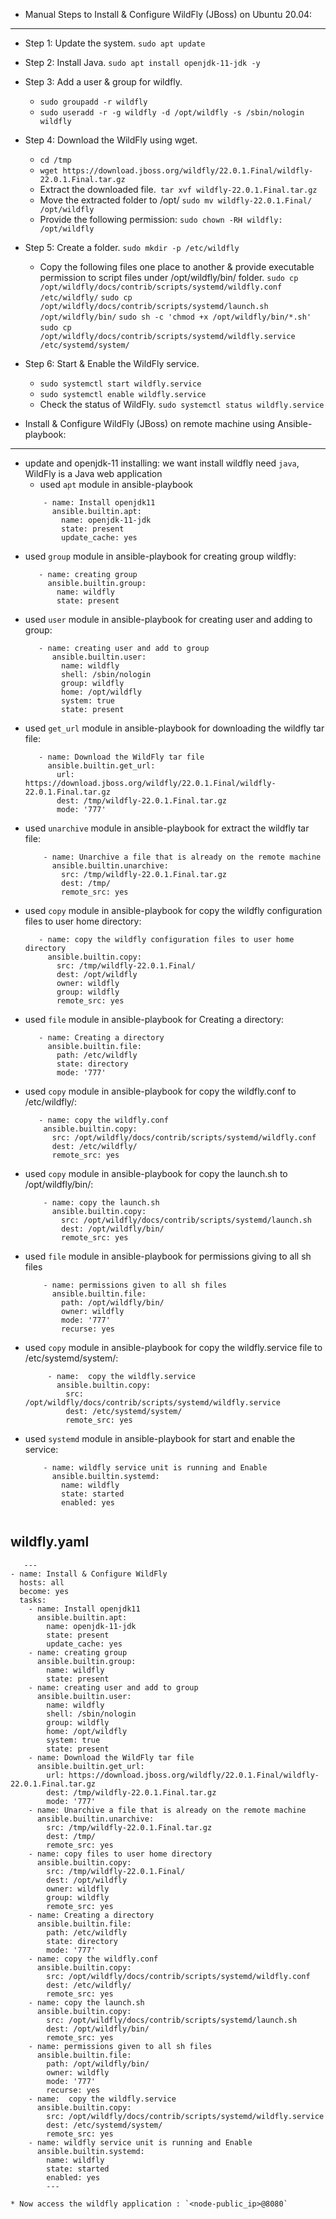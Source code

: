 * Manual Steps to Install & Configure WildFly (JBoss) on Ubuntu 20.04:
-----------------------------------------------------------------------
* Step 1: Update the system. `sudo apt update`
* Step 2: Install Java. `sudo apt install openjdk-11-jdk -y`
* Step 3: Add a user & group for wildfly.
  * `sudo groupadd -r wildfly`
  * `sudo useradd -r -g wildfly -d /opt/wildfly -s /sbin/nologin wildfly`
* Step 4: Download the WildFly using wget.
  * `cd /tmp`
  * `wget https://download.jboss.org/wildfly/22.0.1.Final/wildfly-22.0.1.Final.tar.gz`
  * Extract the downloaded file.` tar xvf wildfly-22.0.1.Final.tar.gz`
  * Move the extracted folder to /opt/ `sudo mv wildfly-22.0.1.Final/ /opt/wildfly`
  * Provide the following permission: `sudo chown -RH wildfly: /opt/wildfly`
* Step 5: Create a folder. `sudo mkdir -p /etc/wildfly`
  * Copy the following files one place to another & provide executable permission to script files 
    under /opt/wildfly/bin/ folder.
      `sudo cp /opt/wildfly/docs/contrib/scripts/systemd/wildfly.conf /etc/wildfly/`
      `sudo cp /opt/wildfly/docs/contrib/scripts/systemd/launch.sh /opt/wildfly/bin/`
      `sudo sh -c 'chmod +x /opt/wildfly/bin/*.sh'`
      `sudo cp /opt/wildfly/docs/contrib/scripts/systemd/wildfly.service /etc/systemd/system/`
* Step 6: Start & Enable the WildFly service.
  * `sudo systemctl start wildfly.service`
  * `sudo systemctl enable wildfly.service`
  * Check the status of WildFly. `sudo systemctl status wildfly.service`


* Install & Configure WildFly (JBoss) on remote machine using Ansible-playbook:
-------------------------------------------------------------------------------
* update and openjdk-11 installing: we want install wildfly need `java`, WildFly is a Java web application
    * used `apt` module in ansible-playbook 
    ```
        - name: Install openjdk11
          ansible.builtin.apt:
            name: openjdk-11-jdk
            state: present
            update_cache: yes

*  used `group` module in ansible-playbook for creating group wildfly: 
    ```
       - name: creating group
         ansible.builtin.group:
           name: wildfly
           state: present
* used `user` module in ansible-playbook for creating user and adding to group:
  ```
     - name: creating user and add to group
        ansible.builtin.user:
          name: wildfly
          shell: /sbin/nologin
          group: wildfly
          home: /opt/wildfly
          system: true
          state: present
* used `get_url` module in ansible-playbook for downloading the wildfly tar file:
  ```
     - name: Download the WildFly tar file
       ansible.builtin.get_url:
         url: https://download.jboss.org/wildfly/22.0.1.Final/wildfly-22.0.1.Final.tar.gz
         dest: /tmp/wildfly-22.0.1.Final.tar.gz
         mode: '777'
* used `unarchive` module in ansible-playbook for extract the wildfly tar file:
  ```
      - name: Unarchive a file that is already on the remote machine
        ansible.builtin.unarchive:
          src: /tmp/wildfly-22.0.1.Final.tar.gz
          dest: /tmp/
          remote_src: yes
* used `copy` module in ansible-playbook for copy the wildfly configuration files to user home directory:
  ```
     - name: copy the wildfly configuration files to user home directory
       ansible.builtin.copy:
         src: /tmp/wildfly-22.0.1.Final/
         dest: /opt/wildfly
         owner: wildfly
         group: wildfly
         remote_src: yes
* used `file` module in ansible-playbook for Creating a directory:
  ```
     - name: Creating a directory
       ansible.builtin.file:
         path: /etc/wildfly
         state: directory
         mode: '777'
* used `copy` module in ansible-playbook for copy the wildfly.conf to /etc/wildfly/:
  ```
     - name: copy the wildfly.conf
      ansible.builtin.copy:
        src: /opt/wildfly/docs/contrib/scripts/systemd/wildfly.conf
        dest: /etc/wildfly/
        remote_src: yes
* used `copy` module in ansible-playbook for copy the launch.sh to /opt/wildfly/bin/:
  ```
      - name: copy the launch.sh
        ansible.builtin.copy:
          src: /opt/wildfly/docs/contrib/scripts/systemd/launch.sh
          dest: /opt/wildfly/bin/
          remote_src: yes
* used `file` module in ansible-playbook for permissions giving to all sh files
  ```
      - name: permissions given to all sh files
        ansible.builtin.file:
          path: /opt/wildfly/bin/
          owner: wildfly
          mode: '777'
          recurse: yes
* used `copy` module in ansible-playbook for copy the wildfly.service file to /etc/systemd/system/:
  ```
       - name:  copy the wildfly.service
         ansible.builtin.copy:
           src: /opt/wildfly/docs/contrib/scripts/systemd/wildfly.service
           dest: /etc/systemd/system/
           remote_src: yes
* used `systemd` module in ansible-playbook for start and enable the service:
  ```
      - name: wildfly service unit is running and Enable
        ansible.builtin.systemd:
          name: wildfly
          state: started
          enabled: yes


wildfly.yaml
-----------
```
   ---
- name: Install & Configure WildFly
  hosts: all
  become: yes
  tasks:
    - name: Install openjdk11
      ansible.builtin.apt:
        name: openjdk-11-jdk
        state: present
        update_cache: yes
    - name: creating group
      ansible.builtin.group:
        name: wildfly
        state: present
    - name: creating user and add to group
      ansible.builtin.user:
        name: wildfly
        shell: /sbin/nologin
        group: wildfly
        home: /opt/wildfly
        system: true
        state: present
    - name: Download the WildFly tar file
      ansible.builtin.get_url:
        url: https://download.jboss.org/wildfly/22.0.1.Final/wildfly-22.0.1.Final.tar.gz
        dest: /tmp/wildfly-22.0.1.Final.tar.gz
        mode: '777'
    - name: Unarchive a file that is already on the remote machine
      ansible.builtin.unarchive:
        src: /tmp/wildfly-22.0.1.Final.tar.gz
        dest: /tmp/
        remote_src: yes
    - name: copy files to user home directory
      ansible.builtin.copy:
        src: /tmp/wildfly-22.0.1.Final/
        dest: /opt/wildfly
        owner: wildfly
        group: wildfly
        remote_src: yes
    - name: Creating a directory
      ansible.builtin.file:
        path: /etc/wildfly
        state: directory
        mode: '777'
    - name: copy the wildfly.conf
      ansible.builtin.copy:
        src: /opt/wildfly/docs/contrib/scripts/systemd/wildfly.conf
        dest: /etc/wildfly/
        remote_src: yes
    - name: copy the launch.sh
      ansible.builtin.copy:
        src: /opt/wildfly/docs/contrib/scripts/systemd/launch.sh
        dest: /opt/wildfly/bin/
        remote_src: yes
    - name: permissions given to all sh files
      ansible.builtin.file:
        path: /opt/wildfly/bin/
        owner: wildfly
        mode: '777'
        recurse: yes
    - name:  copy the wildfly.service
      ansible.builtin.copy:
        src: /opt/wildfly/docs/contrib/scripts/systemd/wildfly.service
        dest: /etc/systemd/system/
        remote_src: yes
    - name: wildfly service unit is running and Enable
      ansible.builtin.systemd:
        name: wildfly
        state: started
        enabled: yes
        ---

* Now access the wildfly application : `<node-public_ip>@8080`


            
